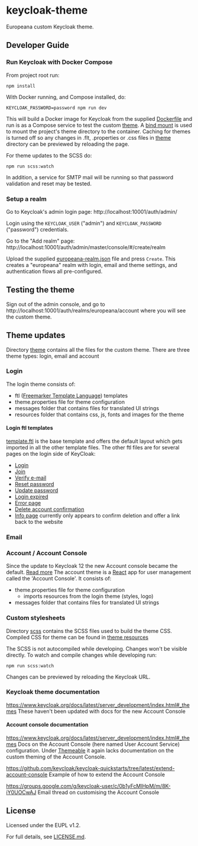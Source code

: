 # keycloak-theme
Europeana custom Keycloak theme.


## Developer Guide


### Run Keycloak with Docker Compose

From project root run:

```
npm install
```

With Docker running, and Compose installed, do:

```
KEYCLOAK_PASSWORD=password npm run dev
```

This will build a Docker image for Keycloak from the supplied [Dockerfile](./dev/Dockerfile) and run is as a Compose service to test the custom [theme](./theme). A [bind mount](https://docs.docker.com/storage/bind-mounts/) is used to mount the project's theme directory to the container. Caching for themes is turned off so any changes in .flt, .properties or .css files in [theme](./theme) directory can be previewed by reloading the page.

For theme updates to the SCSS do:

```
npm run scss:watch
```

In addition, a service for SMTP mail will be running so that password validation and reset may be tested.

### Setup a realm

Go to Keycloak's admin login page: http://localhost:10001/auth/admin/

Login using the `KEYCLOAK_USER` ("admin") and `KEYCLOAK_PASSWORD` ("password") credentials.

Go to the "Add realm" page: http://localhost:10001/auth/admin/master/console/#/create/realm

Upload the supplied [europeana-realm.json](./keycloak/europeana-realm.json) file and press `Create`.
This creates a "europeana" realm with login, email and theme settings, and
authentication flows all pre-configured.


## Testing the theme

Sign out of the admin console, and go to http://localhost:10001/auth/realms/europeana/account where you will see the custom theme.


## Theme updates

Directory [theme](./theme) contains all the files for the custom theme. There are three theme types: login, email and account

### Login

The login theme consists of:
* ftl ([Freemarker Template Language](https://freemarker.apache.org/)) templates
* theme.properties file for theme configuration
* messages folder that contains files for translated UI strings
* resources folder that contains css, js, fonts and images for the theme

#### Login ftl templates
[template.ftl](./theme/login/template.ftl) is the base template and offers the default layout which gets imported in all the other template files.
The other ftl files are for several pages on the login side of KeyCloak:
* [Login](./theme/login/login.ftl)
* [Join](./theme/login/register.ftl)
* [Verify e-mail](./theme/login/login-verify-email.ftl)
* [Reset password](./theme/login/login-reset-password.ftl)
* [Update password](./theme/login/login-update-password.ftl)
* [Login expired](./theme/login/login-page.ftl)
* [Error page](./theme/login/error.ftl)
* [Delete account confirmation](./theme/login/delete-account-confirm.ftl)
* [Info page](./theme/login/info.ftl) currently only appears to confirm deletion and offer a link back to the website

### Email

### Account / Account Console

Since the update to Keycloak 12 the new Account console became the default. [Read more](https://www.keycloak.org/docs/latest/release_notes/#new-account-console-is-now-the-default)
The account theme is a [React](https://reactjs.org) app for user management called the 'Account Console'. It consists of:
* theme.properties file for theme configuration
  * imports resources from the login theme (styles, logo)
* messages folder that contains files for translated UI strings


### Custom stylesheets

Directory [scss](./scss) contains the SCSS files used to build the theme CSS. Compiled CSS for theme can be found in [theme resources](./theme/login/resources/css)

The SCSS is not autocompiled while developing. Changes won't be visible directly. To watch and compile changes while developing run:

```
npm run scss:watch
```

Changes can be previewed by reloading the Keycloak URL.

### Keycloak theme documentation

https://www.keycloak.org/docs/latest/server_development/index.html#_themes
These haven't been updated with docs for the new Account Console

#### Account console documentation
https://www.keycloak.org/docs/latest/server_development/index.html#_themes
Docs on the Account Console (here named User Account Service) configuration. Under [Themeable](https://www.keycloak.org/docs/latest/server_development/index.html#_themes) it again lacks documentation on the custom theming of the Account Console.

https://github.com/keycloak/keycloak-quickstarts/tree/latest/extend-account-console
Example of how to extend the Account Console

https://groups.google.com/g/keycloak-user/c/0b1yFcMlHpM/m/8K-iY0UOCwAJ
Email thread on customising the Account Console


## License

Licensed under the EUPL v1.2.

For full details, see [LICENSE.md](LICENSE.md).
